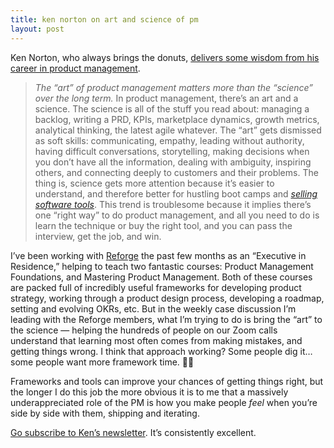 ```yaml
---
title: ken norton on art and science of pm
layout: post
---
```


Ken Norton, who always brings the donuts, [delivers some wisdom from his career in product management](https://newsletter.bringthedonuts.com/p/reflecting-on-a-career-in-product?token=eyJ1c2VyX2lkIjoxMTQ2NTMsInBvc3RfaWQiOjMzOTU0NjA4LCJfIjoiUVNkMEMiLCJpYXQiOjE2MzU0NTAzNzAsImV4cCI6MTYzNTQ1Mzk3MCwiaXNzIjoicHViLTI2NjcyOSIsInN1YiI6InBvc3QtcmVhY3Rpb24ifQ.Cn_zs0nut2z-iP1iYbS_Nfg2SXhvuUxe96sBmy87RPc).

> _The “art” of product management matters more than the “science” over the long term._ In product management, there’s an art and a science. The science is all of the stuff you read about: managing a backlog, writing a PRD, KPIs, marketplace dynamics, growth metrics, analytical thinking, the latest agile whatever. The “art” gets dismissed as soft skills: communicating, empathy, leading without authority, having difficult conversations, storytelling, making decisions when you don’t have all the information, dealing with ambiguity, inspiring others, and connecting deeply to customers and their problems. The thing is, science gets more attention because it’s easier to understand, and therefore better for hustling boot camps and _[selling software tools](https://newsletter.bringthedonuts.com/p/the-tools-dont-matter)_. This trend is troublesome because it implies there’s one “right way” to do product management, and all you need to do is learn the technique or buy the right tool, and you can pass the interview, get the job, and win.

I’ve been working with [Reforge](https://reforge.com/) the past few months as an “Executive in Residence,” helping to teach two fantastic courses: Product Management Foundations, and Mastering Product Management. Both of these courses are packed full of incredibly useful frameworks for developing product strategy, working through a product design process, developing a roadmap, setting and evolving OKRs, etc. But in the weekly case discussion I’m leading with the Reforge members, what I’m trying to do is bring the “art” to the science — helping the hundreds of people on our Zoom calls understand that learning most often comes from making mistakes, and getting things wrong. I think that approach working? Some people dig it…some people want more framework time. 🤷‍♂

Frameworks and tools can improve your chances of getting things right, but the longer I do this job the more obvious it is to me that a massively underappreciated role of the PM is how you make people _feel_ when you’re side by side with them, shipping and iterating.

[Go subscribe to Ken’s newsletter](https://newsletter.bringthedonuts.com/). It’s consistently excellent. 